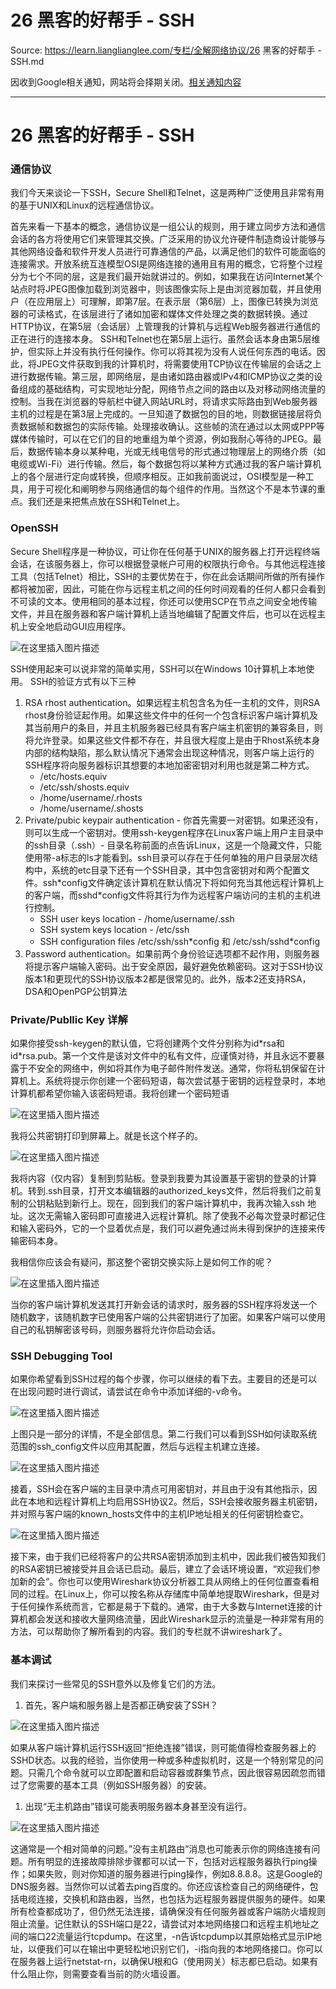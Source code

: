 # 26 黑客的好帮手 - SSH 

Source: https://learn.lianglianglee.com/专栏/全解网络协议/26 黑客的好帮手 - SSH.md

因收到Google相关通知，网站将会择期关闭。[相关通知内容](https://lumendatabase.org/notices/44265620)

---

# 26 黑客的好帮手 - SSH

### 通信协议

我们今天来谈论一下SSH，Secure Shell和Telnet，这是两种广泛使用且非常有用的基于UNIX和Linux的远程通信协议。

首先来看一下基本的概念，通信协议是一组公认的规则，用于建立同步方法和通信会话的各方将使用它们来管理其交换。广泛采用的协议允许硬件制造商设计能够与其他网络设备和软件开发人员进行可靠通信的产品，以满足他们的软件可能面临的连接需求。开放系统互连模型OSI是网络连接的通用且有用的概念，它将整个过程分为七个不同的层，这是我们最开始就讲过的。例如，如果我在访问Internet某个站点时将JPEG图像加载到浏览器中，则该图像实际上是由浏览器加载，并且使用户（在应用层上）可理解，即第7层。在表示层（第6层）上，图像已转换为浏览器的可读格式，在该层进行了诸如加密和媒体文件处理之类的数据转换。通过HTTP协议，在第5层（会话层）上管理我的计算机与远程Web服务器进行通信的正在进行的连接本身。 SSH和Telnet也在第5层上运行。虽然会话本身由第5层维护，但实际上并没有执行任何操作。你可以将其视为没有人说任何东西的电话。因此，将JPEG文件获取到我的计算机时，将需要使用TCP协议在传输层的会话之上进行数据传输。第三层，即网络层，是由诸如路由器或IPv4和ICMP协议之类的设备组成的基础结构，可实现地址分配，网络节点之间的路由以及对移动网络流量的控制。当我在浏览器的导航栏中键入网站URL时，将请求实际路由到Web服务器主机的过程是在第3层上完成的。一旦知道了数据包的目的地，则数据链接层将负责数据帧和数据包的实际传输。处理接收确认。这些帧的流在通过以太网或PPP等媒体传输时，可以在它们的目的地重组为单个资源，例如我耐心等待的JPEG。最后，数据传输本身以某种电，光或无线电信号的形式通过物理层上的网络介质（如电缆或Wi-Fi）进行传输。然后，每个数据包将以某种方式通过我的客户端计算机上的各个层进行定向或转换，但顺序相反。正如我前面说过，OSI模型是一种工具，用于可视化和阐明参与网络通信的每个组件的作用。当然这个不是本节课的重点。我们还是来把焦点放在SSH和Telnet上。

### OpenSSH

Secure Shell程序是一种协议，可让你在任何基于UNIX的服务器上打开远程终端会话，在该服务器上，你可以根据登录帐户可用的权限执行命令。与其他远程连接工具（包括Telnet）相比，SSH的主要优势在于，你在此会话期间所做的所有操作都将被加密，因此，可能在你与远程主机之间的任何时间观看的任何人都只会看到不可读的文本。使用相同的基本过程，你还可以使用SCP在节点之间安全地传输文件，并且在服务器和客户端计算机上适当地编辑了配置文件后，也可以在远程主机上安全地启动GUI应用程序。

![在这里插入图片描述](assets/20210219132423210.png)

SSH使用起来可以说非常的简单实用，SSH可以在Windows 10计算机上本地使用。 SSH的验证方式有以下三种

1. RSA rhost authentication。如果远程主机包含名为任一主机的文件，则RSA rhost身份验证起作用。如果这些文件中的任何一个包含标识客户端计算机及其当前用户的条目，并且主机服务器已经具有客户端主机密钥的兼容条目，则将允许登录。如果这些文件都不存在，并且很大程度上是由于Rhost系统本身内部的结构缺陷，那么默认情况下通常会出现这种情况，则客户端上运行的SSH程序将向服务器标识其想要的本地加密密钥对利用也就是第二种方式。
   * /etc/hosts.equiv
   * /etc/ssh/shosts.equiv
   * /home/username/.rhosts
   * /home/username/.shosts
2. Private/pubic keypair authentication - 你首先需要一对密钥。如果还没有，则可以生成一个密钥对。使用ssh-keygen程序在Linux客户端上用户主目录中的ssh目录（.ssh）- 目录名称前面的点告诉Linux，这是一个隐藏文件，只能使用带-a标志的ls才能看到。ssh目录可以存在于任何单独的用户目录层次结构中，系统的etc目录下还有一个SSH目录，其中包含密钥对和两个配置文件。ssh\*config文件确定该计算机在默认情况下将如何充当其他远程计算机上的客户端，而sshd\*config文件将其行为作为远程客户端访问的主机的主机进行控制。
   * SSH user keys location - /home/username/.ssh
   * SSH system keys location - /etc/ssh
   * SSH configuration files /etc/ssh/ssh\*config 和 /etc/ssh/sshd\*config
3. Password authentication。如果前两个身份验证选项都不起作用，则服务器将提示客户端输入密码。出于安全原因，最好避免依赖密码。这对于SSH协议版本1和更现代的SSH协议版本2都是很常见的。此外，版本2还支持RSA，DSA和OpenPGP公钥算法

### Private/Publlic Key 详解

如果你接受ssh-keygen的默认值，它将创建两个文件分别称为id\*rsa和id\*rsa.pub。第一个文件是该对文件中的私有文件，应谨慎对待，并且永远不要暴露于不安全的网络中，例如将其作为电子邮件附件发送。通常，你将私钥保留在计算机上。系统将提示你创建一个密码短语，每次尝试基于密钥的远程登录时，本地计算机都希望你输入该密码短语。我将创建一个密码短语

![在这里插入图片描述](assets/20210219132444605.png)

我将公共密钥打印到屏幕上。就是长这个样子的。

![在这里插入图片描述](assets/20210219132502821.png)

我将内容（仅内容）复制到剪贴板。登录到我要为其设置基于密钥的登录的计算机。转到.ssh目录，打开文本编辑器的authorized\_keys文件，然后将我们之前复制的公钥粘贴到新行上。现在，回到我们的客户端计算机中，我再次输入ssh 地址。这次无需输入密码即可直接进入远程计算机。除了使我不必每次登录时都记住和输入密码外，它的一个显着优点是，我们可以避免通过尚未得到保护的连接来传输密码本身。

我相信你应该会有疑问，那这整个密钥交换实际上是如何工作的呢？

![在这里插入图片描述](assets/20210219132520161.png)

当你的客户端计算机发送其打开新会话的请求时，服务器的SSH程序将发送一个随机数字，该随机数字已使用客户端的公共密钥进行了加密。如果客户端可以使用自己的私钥解密该号码，则服务器将允许你启动会话。

### SSH Debugging Tool

如果你希望看到SSH过程的每个步骤，你可以继续的看下去。主要目的还是可以在出现问题时进行调试，请尝试在命令中添加详细的-v命令。

![在这里插入图片描述](assets/2021021913253783.png)

上图只是一部分的详情，不是全部信息。第二行我们可以看到SSH如何读取系统范围的ssh\_config文件以应用其配置，然后与远程主机建立连接。

![在这里插入图片描述](assets/20210219132552966.png)

接着，SSH会在客户端的主目录中清点可用密钥对，并且由于没有其他指示，因此在本地和远程计算机上均启用SSH协议2。然后，SSH会接收服务器主机密钥，并对照与客户端的known\_hosts文件中的主机IP地址相关的任何密钥检查它。

![在这里插入图片描述](assets/20210219132608517.png)

接下来，由于我们已经将客户的公共RSA密钥添加到主机中，因此我们被告知我们的RSA密钥已被接受并且会话已启动。最后，建立了会话环境设置，“欢迎我们参加新的会“。你也可以使用Wireshark协议分析器工具从网络上的任何位置查看相同的过程。在Linux上，你可以按名称从存储库中简单地提取Wireshark，但是对于任何操作系统而言，它都是易于下载的。通常，由于大多数与Internet连接的计算机都会发送和接收大量网络流量，因此Wireshark显示的流量是一种非常有用的方法，可以帮助你了解所看到的内容。我们的专栏就不讲wireshark了。

### 基本调试

我们来探讨一些常见的SSH意外以及修复它们的方法。

1. 首先，客户端和服务器上是否都正确安装了SSH？

![在这里插入图片描述](assets/20210219132619886.png)

如果从客户端计算机运行SSH返回“拒绝连接”错误，则可能值得检查服务器上的SSHD状态。以我的经验，当你使用一种或多种虚拟机时，这是一个特别常见的问题。只需几个命令就可以立即配置和启动容器或群集节点，因此很容易因疏忽而错过了您需要的基本工具（例如SSH服务器）的安装。

1. 出现“无主机路由”错误可能表明服务器本身甚至没有运行。

![在这里插入图片描述](assets/20210219132633233.png)

这通常是一个相对简单的问题。”没有主机路由”消息也可能表示你的网络连接有问题。所有明显的连接故障排除步骤都可以试一下，包括对远程服务器执行ping操作；如果失败，则对你知道的服务器进行ping操作，例如8.8.8.8。这是Google的DNS服务器。当然你可以试着去ping百度的。你还应该检查自己的网络硬件，包括电缆连接，交换机和路由器，当然，也包括为远程服务器提供服务的硬件。如果所有检查都成功了，但仍然无法连接，请确保没有任何服务器或客户端防火墙规则阻止流量。记住默认的SSH端口是22，请尝试对本地网络接口和远程主机地址之间的端口22流量运行tcpdump。在这里，-n告诉tcpdump以其原始格式显示IP地址，以便我们可以在输出中更轻松地识别它们，-i指向我的本地网络接口。你可以在服务器上运行netstat-rn，以确保U根和G（使用网关）标志都已启动。如果有什么阻止你，则需要查看当前的防火墙设置。